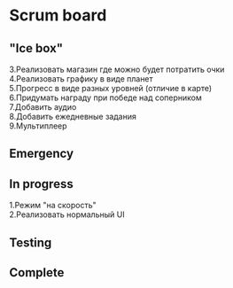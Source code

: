 # Scrum board

"Ice box"
---------------------
3.Реализовать магазин где можно будет потратить очки  
4.Реализовать графику в виде планет  
5.Прогресс в виде разных уровней (отличие в карте)  
6.Придумать награду при победе над соперником  
7.Добавить аудио  
8.Добавить ежедневные задания  
9.Мультиплеер

Emergency
---------------------

In progress
---------------------
1.Режим "на скорость"  
2.Реализовать нормальный UI 

Testing
---------------------

Complete
---------------------

